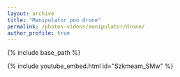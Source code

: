 ```yaml
---
layout: archive
title: "Manipulator pon drone"
permalink: /photos-videos/manipulator/drone/
author_profile: true
---
```


{% include base_path %}

{% include youtube_embed.html id="Szkmeam_SMw" %}
